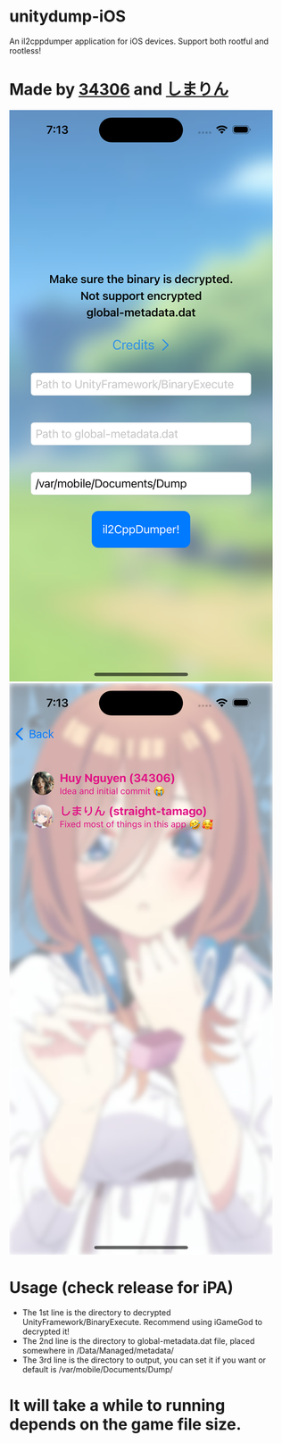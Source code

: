 # unitydump-iOS
An il2cppdumper application for iOS devices. Support both rootful and rootless!

# Made by [34306](https://github.com/34306) and [しまりん](https://github.com/straight-tamago)

<img src="https://raw.githubusercontent.com/34306/unitydump-iOS/main/preview2.PNG"> <img src="https://raw.githubusercontent.com/34306/unitydump-iOS/main/preview1.PNG">

# Usage (check release for iPA)
* The 1st line is the directory to decrypted UnityFramework/BinaryExecute. Recommend using iGameGod to decrypted it!
* The 2nd line is the directory to global-metadata.dat file, placed somewhere in /Data/Managed/metadata/
* The 3rd line is the directory to output, you can set it if you want or default is /var/mobile/Documents/Dump/

# It will take a while to running depends on the game file size.
